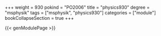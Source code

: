 +++
weight = 930
pokind = "PO2006"
title = "physics930"
degree = "msphysik"
tags = ["msphysik", "physics930"]
categories = ["module"]
bookCollapseSection = true
+++

{{< genModulePage >}}
